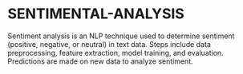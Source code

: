 # SENTIMENTAL-ANALYSIS
Sentiment analysis is an NLP technique used to determine sentiment (positive, negative, or neutral) in text data. Steps include data preprocessing, feature extraction, model training, and evaluation. Predictions are made on new data to analyze sentiment.
